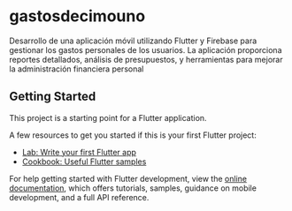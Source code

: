 # gastosdecimouno

Desarrollo de una aplicación móvil utilizando Flutter y Firebase para gestionar los gastos personales de los usuarios. La aplicación proporciona reportes detallados, análisis de presupuestos, y herramientas para mejorar la administración financiera personal

## Getting Started

This project is a starting point for a Flutter application.

A few resources to get you started if this is your first Flutter project:

- [Lab: Write your first Flutter app](https://docs.flutter.dev/get-started/codelab)
- [Cookbook: Useful Flutter samples](https://docs.flutter.dev/cookbook)

For help getting started with Flutter development, view the
[online documentation](https://docs.flutter.dev/), which offers tutorials,
samples, guidance on mobile development, and a full API reference.
